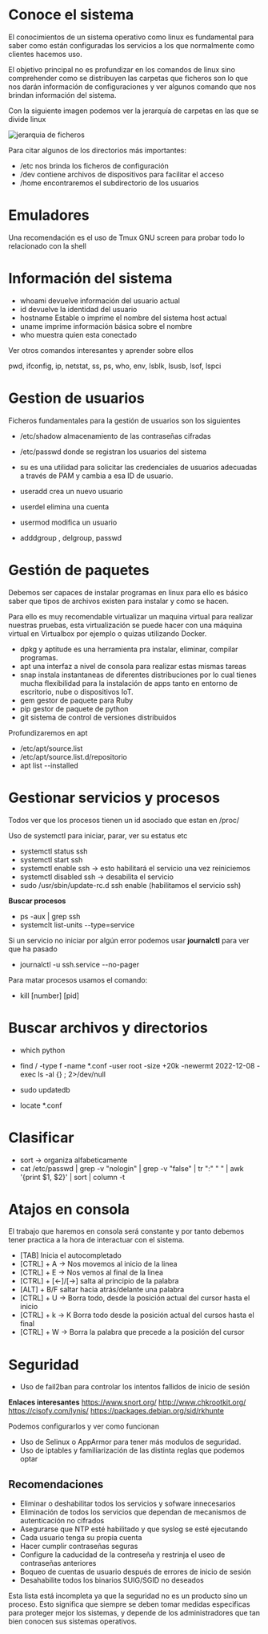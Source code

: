 # Conoce el sistema

El conocimientos de un sistema operativo como linux es fundamental para saber como están configuradas los servicios a los que normalmente como clientes hacemos uso.


El objetivo principal no es profundizar en los comandos de linux sino comprehender como se distribuyen las carpetas que ficheros son lo que nos darán información de configuraciones y ver algunos comando que nos brindan información del sistema.

Con la siguiente imagen podemos ver la jerarquía de carpetas en las que se divide linux

![](https://linuxfoundation.org/wp-content/uploads/standard-unix-filesystem-hierarchy.png "jerarquia de ficheros")


Para citar algunos de los directorios más importantes:

* /etc nos brinda los ficheros de configuración
* /dev contiene archivos de dispositivos para facilitar el acceso
* /home encontraremos el subdirectorio de los usuarios

# Emuladores

Una recomendación es el uso de Tmux GNU screen para probar todo lo relacionado con la shell


# Información del sistema

* whoami devuelve información del usuario actual
* id devuelve la identidad del usuario
* hostname Estable o imprime el nombre del sistema host actual
* uname  imprime información básica sobre el nombre 
* who muestra quien esta conectado

Ver otros comandos interesantes y aprender sobre ellos

pwd, ifconfig, ip, netstat, ss, ps, who, env, lsblk, lsusb, lsof, lspci


# Gestion de usuarios

Ficheros fundamentales para la gestión de usuarios son los siguientes

* /etc/shadow  almacenamiento de las contraseñas cifradas 
* /etc/passwd donde se registran los usuarios del sistema

* su es una utilidad para solicitar  las credenciales de usuarios adecuadas a través de PAM y cambia a esa ID de usuario.

* useradd crea un nuevo usuario
* userdel elimina una cuenta
* usermod modifica un usuario
* adddgroup , delgroup, passwd 


# Gestión de paquetes

Debemos ser capaces de instalar programas en linux para ello es básico saber que tipos de archivos existen para instalar y como se hacen.

Para ello es muy recomendable virtualizar un maquina virtual para realizar nuestras pruebas, esta virtualización se puede hacer con una máquina virtual en Virtualbox por ejemplo o quizas utilizando Docker.


* dpkg y aptitude es una herramienta pra instalar, eliminar, compilar programas.
* apt una interfaz a nivel de consola para realizar estas mismas tareas
* snap instala instantaneas de diferentes distribuciones por lo cual tienes mucha flexibilidad para la instalación de apps tanto en entorno de escritorio, nube o dispositivos IoT.
* gem gestor de paquete para Ruby
* pip gestor de paquete de python
* git sistema de control de versiones distribuidos

Profundizaremos en apt

* /etc/apt/source.list
* /etc/apt/source.list.d/repositorio
* apt list --installed


# Gestionar servicios y procesos

Todos ver que los procesos tienen un id asociado que estan en /proc/

Uso de systemctl para iniciar, parar, ver su estatus etc

* systemctl status ssh
* systemctl start ssh
* systemctl enable ssh -> esto habilitará el servicio una vez reiniciemos
* systemctl disabled ssh -> desabilita el servicio 
* sudo /usr/sbin/update-rc.d ssh enable (habilitamos el servicio ssh)

**Buscar procesos**
* ps -aux | grep ssh
* systemclt list-units --type=service

Si un servicio no iniciar por algún error podemos usar **journalctl** para ver que ha pasado

* journalctl -u ssh.service --no-pager

Para matar procesos usamos el comando:
* kill [number] [pid]

# Buscar archivos y directorios

* which python
* find / -type f -name *.conf -user root -size +20k -newermt 2022-12-08 -exec ls -al {} \; 2>/dev/null

* sudo updatedb
* locate *.conf

# Clasificar

* sort -> organiza alfabeticamente
* cat /etc/passwd | grep -v "nologin" | grep -v "false" | tr ":" " " | awk '{print $1, $2}' | sort | column -t

# Atajos en consola 

El trabajo que haremos en consola será constante y por tanto debemos tener practica a la hora de interactuar con el sistema.

* [TAB] Inicia el autocompletado
* [CTRL] + A -> Nos movemos al inicio de la linea
* [CTRL] + E -> Nos vemos al final de la linea
* [CTRL] + [<-]/[->] salta al principio de la palabra
* [ALT] + B/F saltar hacia atrás/delante una palabra    
* [CTRL] + U -> Borra todo, desde la posición actual del cursor hasta el inicio
* [CTRL] + k -> K Borra todo desde la posición actual del cursos hasta el final
* [CTRL] + W -> Borra la palabra que precede a la posición del cursor



# Seguridad

* Uso de fail2ban para controlar los intentos fallidos de inicio de sesión

**Enlaces interesantes**
https://www.snort.org/
http://www.chkrootkit.org/
https://cisofy.com/lynis/
https://packages.debian.org/sid/rkhunte

Podemos configurarlos y ver como funcionan

* Uso de Selinux o AppArmor para tener más modulos de seguridad. 
* Uso de iptables y familiarización de las distinta reglas que podemos optar

## Recomendaciones 

* Eliminar o deshabilitar todos los servicios y sofware innecesarios
* Eliminación de todos los servicios que dependan de mecanismos de autenticación no cifrados
* Asegurarse que NTP esté habilitado y que syslog se esté ejecutando
* Cada usuario tenga su propia cuenta
* Hacer cumplir contraseñas seguras
* Configure la caducidad de la contreseña y restrinja el useo de contraseñas anteriores
* Boqueo de cuentas de usuario después de errores de inicio de sesión 
* Desahabilite todos los binarios SUIG/SGID no deseados

Esta lista está incompleta ya que la seguridad no es un producto sino un proceso. Esto significa que siempre se deben tomar medidas especificas para proteger mejor los sistemas, y depende de los administradores que tan bien conocen sus sistemas operativos.





